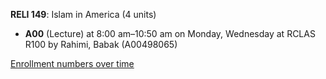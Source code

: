 **RELI 149**: Islam in America (4 units)

- **A00** (Lecture) at 8:00 am–10:50 am on Monday, Wednesday at RCLAS R100 by Rahimi, Babak (A00498065)

[Enrollment numbers over time](./RELI149.tsv)
